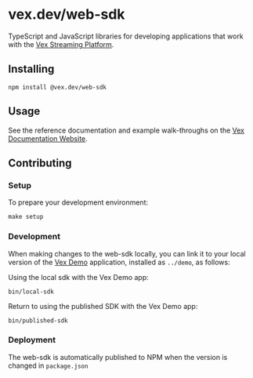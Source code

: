 # vex.dev/web-sdk

TypeScript and JavaScript libraries for developing applications that work with the [Vex Streaming Platform](https://vex.dev).

## Installing
```
npm install @vex.dev/web-sdk
```

## Usage
See the reference documentation and example walk-throughs on the [Vex Documentation Website](https://docs.vex.dev).

## Contributing

### Setup
To prepare your development environment:

```
make setup
```

### Development
When making changes to the web-sdk locally, you can link it to your local version of the [Vex Demo](https://github.com/vex-dev/demo) application, installed as `../demo`, as follows:

Using the local sdk with the Vex Demo app:
```
bin/local-sdk
```

Return to using the published SDK with the Vex Demo app:
```
bin/published-sdk
```

### Deployment

The web-sdk is automatically published to NPM when the version is changed in `package.json`

